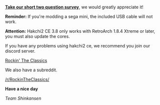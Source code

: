 <!--- 2022-11-09T12:59:00.0000000-05:00 -->
[**Take our short two question survey**](https://forms.gle/PHjggWfvQXob6TbF7), we would greatly appreciate it!

**Reminder:** If you're modding a sega mini, the included USB cable will not work.

**Attention:** Hakchi2 CE 3.8 only works with RetroArch 1.8.4 Xtreme or later, you must also update the cores.

If you have any problems using hakchi2 ce, we recommend you join our discord server.

[Rockin' The Classics](https://discord.gg/UUvqsAR)  

We also have a subreddit.

[/r/RockinTheClassics/](https://reddit.com/r/RockinTheClassics/)

**Have a nice day**

*Team Shinkansen*
